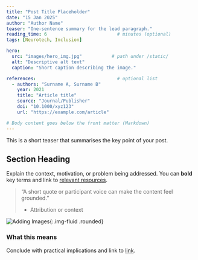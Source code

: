 ```yaml
---
title: "Post Title Placeholder"
date: "15 Jan 2025"
author: "Author Name"
teaser: "One-sentence summary for the lead paragraph."
reading_time: 6                          # minutes (optional)
tags: [Neurotech, Inclusion]

hero:
  src: "images/hero_img.jpg"           # path under /static/
  alt: "Descriptive alt text"
  caption: "Short caption describing the image."

references:                              # optional list
  - authors: "Surname A, Surname B"
    year: 2021
    title: "Article title"
    source: "Journal/Publisher"
    doi: "10.1000/xyz123"
    url: "https://example.com/article"

# Body content goes below the front matter (Markdown)
---
```

This is a short teaser that summarises the key point of your post.

## Section Heading
Explain the context, motivation, or problem being addressed. You can **bold** key terms and link to [relevant resources](/resources/).

> “A short quote or participant voice can make the content feel grounded.”
>
> - Attribution or context


![Adding Images](data/news/images/hero_img.jpg){:.img-fluid .rounded}


### What this means
Conclude with practical implications and link to [link](/link/).
